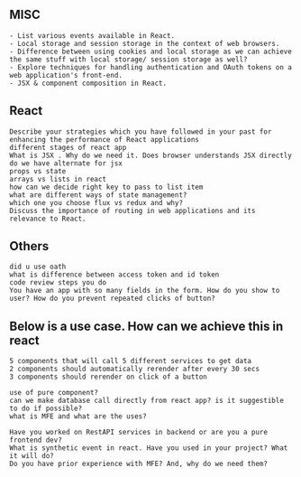 ## MISC
    - List various events available in React.
    - Local storage and session storage in the context of web browsers.
    - Difference between using cookies and local storage as we can achieve the same stuff with local storage/ session storage as well?
    - Explore techniques for handling authentication and OAuth tokens on a web application's front-end.
    - JSX & component composition in React.


## React
    Describe your strategies which you have followed in your past for enhancing the performance of React applications
    different stages of react app
    What is JSX . Why do we need it. Does browser understands JSX directly
    do we have alternate for jsx
    props vs state
    arrays vs lists in react
    how can we decide right key to pass to list item
    what are different ways of state management?
    which one you choose flux vs redux and why?
    Discuss the importance of routing in web applications and its relevance to React.
 
## Others
    did u use oath
    what is difference between access token and id token
    code review steps you do
    You have an app with so many fields in the form. How do you show to user? How do you prevent repeated clicks of button?


## Below is a use case. How can we achieve this in react
    5 components that will call 5 different services to get data
    2 components should automatically rerender after every 30 secs
    3 components should rerender on click of a button
 
    use of pure component?
    can we make database call directly from react app? is it suggestible to do if possible?
    what is MFE and what are the uses?
    
    Have you worked on RestAPI services in backend or are you a pure frontend dev?
    What is synthetic event in react. Have you used in your project? What it will do?
    Do you have prior experience with MFE? And, why do we need them?
